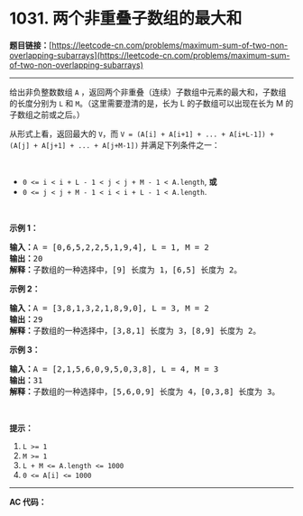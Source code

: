 # 1031. 两个非重叠子数组的最大和

**题目链接：**[https://leetcode-cn.com/problems/maximum-sum-of-two-non-overlapping-subarrays](https://leetcode-cn.com/problems/maximum-sum-of-two-non-overlapping-subarrays)

---

<div class="content__1Y2H">
 <div class="notranslate">
  <p>给出非负整数数组 <code>A</code> ，返回两个非重叠（连续）子数组中元素的最大和，子数组的长度分别为 <code>L</code> 和 <code>M</code>。（这里需要澄清的是，长为 L 的子数组可以出现在长为 M 的子数组之前或之后。）</p> 
  <p>从形式上看，返回最大的 <code>V</code>，而 <code>V = (A[i] + A[i+1] + ... + A[i+L-1]) + (A[j] + A[j+1] + ... + A[j+M-1])</code> 并满足下列条件之一：</p> 
  <p>&nbsp;</p> 
  <ul> 
   <li><code>0 &lt;= i &lt; i + L - 1 &lt; j &lt; j + M - 1 &lt; A.length</code>, <strong>或</strong></li> 
   <li><code>0 &lt;= j &lt; j + M - 1 &lt; i &lt; i + L - 1 &lt; A.length</code>.</li> 
  </ul> 
  <p>&nbsp;</p> 
  <p><strong>示例 1：</strong></p> 
  <pre class="language-text"><strong>输入：</strong>A = [0,6,5,2,2,5,1,9,4], L = 1, M = 2
<strong>输出：</strong>20
<strong>解释：</strong>子数组的一种选择中，[9] 长度为 1，[6,5] 长度为 2。
</pre> 
  <p><strong>示例 2：</strong></p> 
  <pre class="language-text"><strong>输入：</strong>A = [3,8,1,3,2,1,8,9,0], L = 3, M = 2
<strong>输出：</strong>29
<strong>解释：</strong>子数组的一种选择中，[3,8,1] 长度为 3，[8,9] 长度为 2。
</pre> 
  <p><strong>示例 3：</strong></p> 
  <pre class="language-text"><strong>输入：</strong>A = [2,1,5,6,0,9,5,0,3,8], L = 4, M = 3
<strong>输出：</strong>31
<strong>解释：</strong>子数组的一种选择中，[5,6,0,9] 长度为 4，[0,3,8] 长度为 3。</pre> 
  <p>&nbsp;</p> 
  <p><strong>提示：</strong></p> 
  <ol> 
   <li><code>L &gt;= 1</code></li> 
   <li><code>M &gt;= 1</code></li> 
   <li><code>L + M &lt;= A.length &lt;= 1000</code></li> 
   <li><code>0 &lt;= A[i] &lt;= 1000</code></li> 
  </ol> 
 </div>
</div>

---

**AC 代码：**

```java

```